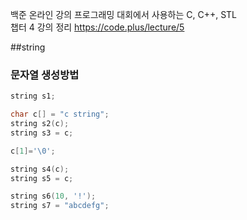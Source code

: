 백준 온라인 강의 프로그래밍 대회에서 사용하는 C, C++, STL  
챕터 4 강의 정리 https://code.plus/lecture/5

##string
### 문자열 생성방법
```c
string s1;

char c[] = "c string";
string s2(c);
string s3 = c;

c[1]='\0';

string s4(c);
string s5 = c;

string s6(10, '!');
string s7 = "abcdefg";
